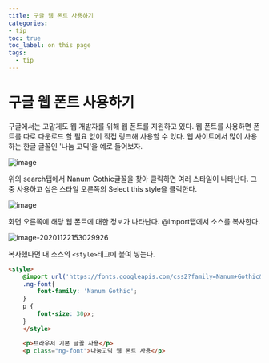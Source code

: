 ```yaml
---
title: 구글 웹 폰트 사용하기
categories:
- tip
toc: true
toc_label: on this page
tags:
  - tip
---
```


# 구글 웹 폰트 사용하기

구글에서는 고맙게도 웹 개발자를 위해 웹 폰트를 지원하고 있다. 웹 폰트를 사용하면 폰트를 따로 다운로드 할 필요 없이 직접 링크해 사용할 수 있다. 웹 사이트에서 많이 사용하는 한글 글꼴인 '나눔 고딕'을 예로 들어보자.

[구글 웹 폰트 링크]: https://fonts.google.com

![image](https://user-images.githubusercontent.com/68311188/99896773-12353600-2cd7-11eb-9da3-c8069841dbb2.png)

위의 search탭에서 Nanum Gothic글꼴을 찾아 클릭하면 여러 스타일이 나타난다. 그 중 사용하고 싶은 스타일 오른쪽의 Select this style을 클릭한다.

![image](https://user-images.githubusercontent.com/68311188/99896817-748e3680-2cd7-11eb-9f24-e2c0403f06c5.png)

화면 오른쪽에 해당 웹 폰트에 대한 정보가 나타난다. @import탭에서 소스를 복사한다.

![image-20201122153029926](C:\Users\ireni\AppData\Roaming\Typora\typora-user-images\image-20201122153029926.png)

복사했다면 내 소스의 `<style>`태그에 붙여 넣는다. 

```html
<style>
    @import url('https://fonts.googleapis.com/css2?family=Nanum+Gothic&display=swap');
    .ng-font{
        font-family: 'Nanum Gothic';
    }
    p {
        font-size: 30px;
    }
    </style>

    <p>브라우저 기본 글꼴 사용</p>
    <p class="ng-font">나눔고딕 웹 폰트 사용</p>
```

